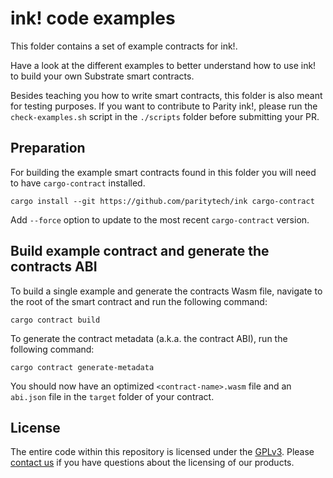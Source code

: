 # ink! code examples

This folder contains a set of example contracts for ink!.

Have a look at the different examples to better understand how to use ink! to build your own Substrate smart contracts.

Besides teaching you how to write smart contracts, this folder is also meant for testing purposes. If you want to contribute to Parity ink!, please run the `check-examples.sh` script in the `./scripts` folder before submitting your PR.

## Preparation

For building the example smart contracts found in this folder you will need to have `cargo-contract` installed.

```
cargo install --git https://github.com/paritytech/ink cargo-contract
```

Add `--force` option to update to the most recent `cargo-contract` version.

## Build example contract and generate the contracts ABI

To build a single example and generate the contracts Wasm file, navigate to the root of the smart contract and run the following command:

`cargo contract build`

To generate the contract metadata (a.k.a. the contract ABI), run the following command:

`cargo contract generate-metadata`

You should now have an optimized `<contract-name>.wasm` file and an `abi.json` file in the `target` folder of your contract.

## License

The entire code within this repository is licensed under the [GPLv3](LICENSE). Please [contact us](https://www.parity.io/contact/) if you have questions about the licensing of our products.
